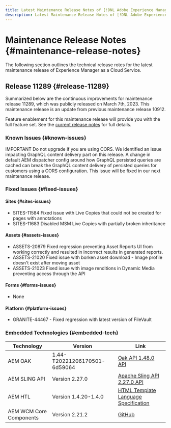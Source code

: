 ```yaml
---
title: Latest Maintenance Release Notes of [!DNL Adobe Experience Manager] as a Cloud Service.
description: Latest Maintenance Release Notes of [!DNL Adobe Experience Manager] as a Cloud Service.
---
```


# Maintenance Release Notes {#maintenance-release-notes}

The following section outlines the technical release rotes for the latest maintenance release of Experience Manager as a Cloud Service.

## Release 11289 {#release-11289}
 
Summarized below are the continuous improvements for maintenance release 11289, which was publicly released on March 7th, 2023. This maintenance release is an update from previous maintenance release 10912.

Feature enablement for this maintenance release will provide you with the full feature set. See the [current release notes](/help/release-notes/release-notes-cloud/release-notes-current.md) for full details.

### Known Issues {#known-issues}

IMPORTANT
Do not upgrade if you are using CORS. We identified an issue impacting GraphQL content delivery part on this release. A change in default AEM dispatcher config around how GraphQL persisted queries are cached can break the GraphQL content delivery of persisted queries for customers using a CORS configuration. This issue will be fixed in our next maintenance release.

### Fixed Issues {#fixed-issues}

#### Sites {#sites-issues}

- SITES-11584 Fixed issue with Live Copies that could not be created for pages with annotations
- SITES-11683 Disabled MSM Live Copies with partially broken inheritance

#### Assets {#assets-issues}

- ASSETS-20879 Fixed regression preventing Asset Reports UI from working correctly and resulted in incorrect results in generated reports.
- ASSETS-21020 Fixed issue with borken asset download - Image profile doesn't exist after moving asset
- ASSETS-21023 Fixed issue with image renditions in Dynamic Media preventing access through the API

#### Forms {#forms-issues}

- None

#### Platform {#platform-issues}

- GRANITE-44467 - Fixed regression with latest version of FileVault

### Embedded Technologies {#embedded-tech}

|Technology|Version|Link|
|---|---|---|
|AEM OAK |1.44-T20221206170501-6d59064 |[Oak API 1.48.0 API](https://www.javadoc.io/doc/org.apache.jackrabbit/oak-api/latest/index.html)| 
|AEM SLING API |Version 2.27.0 |[Apache Sling API 2.27.0 API](https://www.javadoc.io/doc/org.apache.sling/org.apache.sling.api/latest/index.html)|
|AEM HTL|Version 1.4.20-1.4.0 |[HTML Template Language Specification](https://github.com/adobe/htl-spec)|
|AEM WCM Core Components|Version 2.21.2|[GitHub](https://github.com/adobe/aem-core-wcm-components)|
